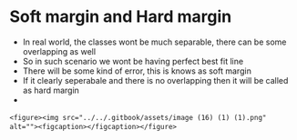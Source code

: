 # Soft margin and Hard margin

* &#x20;In real world, the classes wont be much separable, there can be some overlapping as well
* So in such scenario we wont be having perfect best fit line
* There will be some kind of error, this is knows as soft margin
* If it clearly seperabale and there is no overlapping then it will be called as hard margin
*

    <figure><img src="../../.gitbook/assets/image (16) (1) (1).png" alt=""><figcaption></figcaption></figure>
